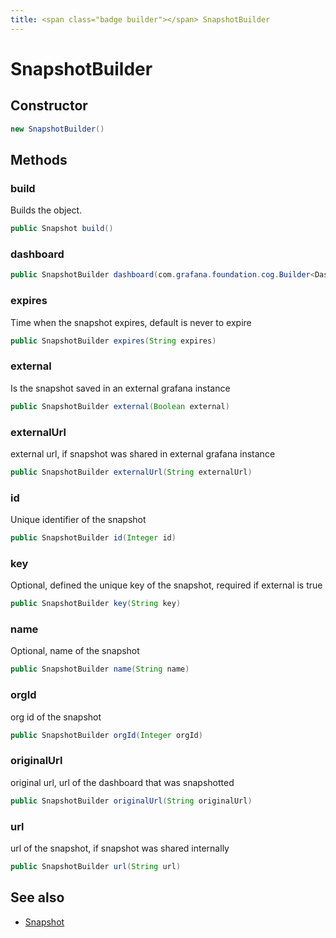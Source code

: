 ```yaml
---
title: <span class="badge builder"></span> SnapshotBuilder
---
```

# <span class="badge builder"></span> SnapshotBuilder

## Constructor

```java
new SnapshotBuilder()
```
## Methods

### <span class="badge object-method"></span> build

Builds the object.

```java
public Snapshot build()
```

### <span class="badge object-method"></span> dashboard

```java
public SnapshotBuilder dashboard(com.grafana.foundation.cog.Builder<Dashboard> dashboard)
```

### <span class="badge object-method"></span> expires

Time when the snapshot expires, default is never to expire

```java
public SnapshotBuilder expires(String expires)
```

### <span class="badge object-method"></span> external

Is the snapshot saved in an external grafana instance

```java
public SnapshotBuilder external(Boolean external)
```

### <span class="badge object-method"></span> externalUrl

external url, if snapshot was shared in external grafana instance

```java
public SnapshotBuilder externalUrl(String externalUrl)
```

### <span class="badge object-method"></span> id

Unique identifier of the snapshot

```java
public SnapshotBuilder id(Integer id)
```

### <span class="badge object-method"></span> key

Optional, defined the unique key of the snapshot, required if external is true

```java
public SnapshotBuilder key(String key)
```

### <span class="badge object-method"></span> name

Optional, name of the snapshot

```java
public SnapshotBuilder name(String name)
```

### <span class="badge object-method"></span> orgId

org id of the snapshot

```java
public SnapshotBuilder orgId(Integer orgId)
```

### <span class="badge object-method"></span> originalUrl

original url, url of the dashboard that was snapshotted

```java
public SnapshotBuilder originalUrl(String originalUrl)
```

### <span class="badge object-method"></span> url

url of the snapshot, if snapshot was shared internally

```java
public SnapshotBuilder url(String url)
```

## See also

 * <span class="badge object-type-class"></span> [Snapshot](./object-Snapshot.md)
